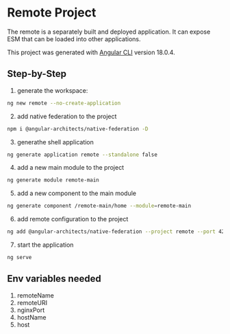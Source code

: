 # Remote Project

The remote is a separately built and deployed application. It can expose ESM that can be loaded into other applications.

This project was generated with [Angular CLI](https://github.com/angular/angular-cli) version 18.0.4.

## Step-by-Step

1. generate the workspace:

```sh
ng new remote --no-create-application
```

2. add native federation to the project

```sh
npm i @angular-architects/native-federation -D
```

3. generathe shell application

```sh
ng generate application remote --standalone false
```

4. add a new main module to the project

```sh
ng generate module remote-main
```

5. add a new component to the main module

```sh
ng generate component /remote-main/home --module=remote-main
```

6. add remote configuration to the project

```sh
ng add @angular-architects/native-federation --project remote --port 4201 --type remote
```

7. start the application

```sh
ng serve
```

## Env variables needed

1. remoteName
2. remoteURI
3. nginxPort
4. hostName
5. host

